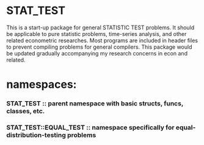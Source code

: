 # STAT_TEST

This is a start-up package for general STATISTIC TEST problems.
It should be applicable to pure statistic problems, time-series analysis, and other related econometric researches.
Most programs are included in header files to prevent compiling problems for general compilers.
This package would be updated gradually accompanying my research concerns in econ and related.




# namespaces:
### STAT_TEST              :: parent namespace with basic structs, funcs, classes, etc.
### STAT_TEST::EQUAL_TEST  :: namespace specifically for equal-distribution-testing problems
